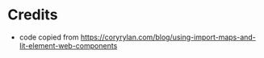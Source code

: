 

# Credits

- code copied from https://coryrylan.com/blog/using-import-maps-and-lit-element-web-components


